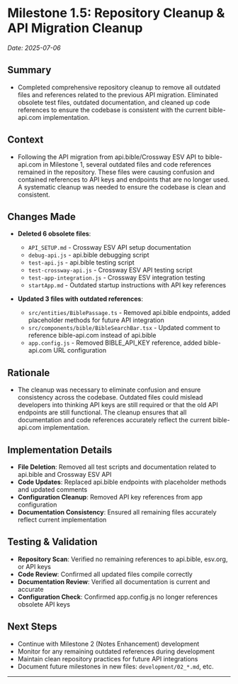 # Milestone 1.5: Repository Cleanup & API Migration Cleanup
_Date: 2025-07-06_

## Summary
- Completed comprehensive repository cleanup to remove all outdated files and references related to the previous API migration. Eliminated obsolete test files, outdated documentation, and cleaned up code references to ensure the codebase is consistent with the current bible-api.com implementation.

## Context
- Following the API migration from api.bible/Crossway ESV API to bible-api.com in Milestone 1, several outdated files and code references remained in the repository. These files were causing confusion and contained references to API keys and endpoints that are no longer used. A systematic cleanup was needed to ensure the codebase is clean and consistent.

## Changes Made
- **Deleted 6 obsolete files**:
  - `API_SETUP.md` - Crossway ESV API setup documentation
  - `debug-api.js` - api.bible debugging script
  - `test-api.js` - api.bible testing script
  - `test-crossway-api.js` - Crossway ESV API testing script
  - `test-app-integration.js` - Crossway ESV integration testing
  - `startApp.md` - Outdated startup instructions with API key references

- **Updated 3 files with outdated references**:
  - `src/entities/BiblePassage.ts` - Removed api.bible endpoints, added placeholder methods for future API integration
  - `src/components/bible/BibleSearchBar.tsx` - Updated comment to reference bible-api.com instead of api.bible
  - `app.config.js` - Removed BIBLE_API_KEY reference, added bible-api.com URL configuration

## Rationale
- The cleanup was necessary to eliminate confusion and ensure consistency across the codebase. Outdated files could mislead developers into thinking API keys are still required or that the old API endpoints are still functional. The cleanup ensures that all documentation and code references accurately reflect the current bible-api.com implementation.

## Implementation Details
- **File Deletion**: Removed all test scripts and documentation related to api.bible and Crossway ESV API
- **Code Updates**: Replaced api.bible endpoints with placeholder methods and updated comments
- **Configuration Cleanup**: Removed API key references from app configuration
- **Documentation Consistency**: Ensured all remaining files accurately reflect current implementation

## Testing & Validation
- **Repository Scan**: Verified no remaining references to api.bible, esv.org, or API keys
- **Code Review**: Confirmed all updated files compile correctly
- **Documentation Review**: Verified all documentation is current and accurate
- **Configuration Check**: Confirmed app.config.js no longer references obsolete API keys

## Next Steps
- Continue with Milestone 2 (Notes Enhancement) development
- Monitor for any remaining outdated references during development
- Maintain clean repository practices for future API integrations
- Document future milestones in new files: `development/02_*.md`, etc.

--- 